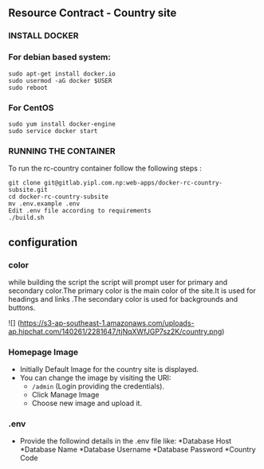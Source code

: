 ## Resource Contract - Country site

### INSTALL DOCKER

### For debian based system:

```
sudo apt-get install docker.io
sudo usermod -aG docker $USER
sudo reboot

```
### For CentOS

```
sudo yum install docker-engine
sudo service docker start

```

### RUNNING THE CONTAINER

To run the rc-country container follow the following steps :
```
git clone git@gitlab.yipl.com.np:web-apps/docker-rc-country-subsite.git
cd docker-rc-country-subsite
mv .env.example .env
Edit .env file according to requirements
./build.sh

```
## configuration
### color
while building the script the script will prompt user for primary and secondary color.The primary color is the main color of the site.It is used for headings and links .The secondary color is used for backgrounds and buttons.

![] (https://s3-ap-southeast-1.amazonaws.com/uploads-ap.hipchat.com/140261/2281647/tjNqXWfJGP7sz2K/country.png)

### Homepage Image
* Initially Default Image for the country site is displayed.
* You can change the image by visiting the URI:
	* `/admin` (Login providing the credentials).
	* Click Manage Image
	* Choose new image and upload it.

### .env
* Provide the followind details in the .env file like:
	*Database Host
	*Database Name
	*Database Username
	*Database Password
	*Country Code
	

